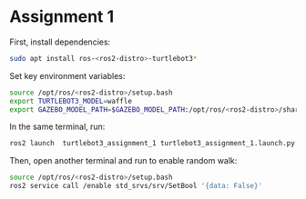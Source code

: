 # Assignment 1

First, install dependencies:
```bash
sudo apt install ros-<ros2-distro>-turtlebot3*
```

Set key environment variables:
```bash
source /opt/ros/<ros2-distro>/setup.bash
export TURTLEBOT3_MODEL=waffle 
export GAZEBO_MODEL_PATH=$GAZEBO_MODEL_PATH:/opt/ros/<ros2-distro>/share/turtlebot3_gazebo/models
```
In the same terminal, run:
```bash
ros2 launch  turtlebot3_assignment_1 turtlebot3_assignment_1.launch.py 
```

Then, open another terminal and run to enable random walk:
```bash
source /opt/ros/<ros2-distro>/setup.bash
ros2 service call /enable std_srvs/srv/SetBool '{data: False}'
```
